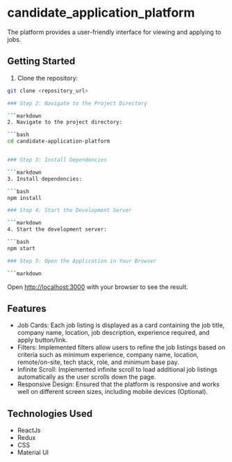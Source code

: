 # candidate_application_platform

The platform provides a user-friendly interface for viewing and applying to jobs.

## Getting Started

1. Clone the repository:

````bash
git clone <repository_url>

### Step 2: Navigate to the Project Directory

```markdown
2. Navigate to the project directory:

```bash
cd candidate-application-platform


### Step 3: Install Dependencies

```markdown
3. Install dependencies:

```bash
npm install

### Step 4: Start the Development Server

```markdown
4. Start the development server:

```bash
npm start

### Step 5: Open the Application in Your Browser

```markdown

````

Open [http://localhost:3000](http://localhost:3000) with your browser to see the result.

## Features

- Job Cards: Each job listing is displayed as a card containing the job title, company name, location, job description, experience required, and apply button/link.
- Filters: Implemented filters allow users to refine the job listings based on criteria such as minimum experience, company name, location, remote/on-site, tech stack, role, and minimum base pay.
- Infinite Scroll: Implemented infinite scroll to load additional job listings automatically as the user scrolls down the page.
- Responsive Design: Ensured that the platform is responsive and works well on different screen sizes, including mobile devices (Optional).

## Technologies Used

- ReactJs
- Redux
- CSS
- Material UI
